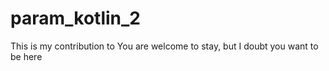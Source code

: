 # param_kotlin_2
This is my contribution to
You are welcome to stay, but I doubt you want to be here

